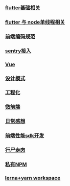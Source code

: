 <!--
 * @Author: KianCheng Bkcheng2729111@163.com
 * @Date: 2022-07-13 10:27:58
 * @LastEditors: KianCheng Bkcheng2729111@163.com
 * @LastEditTime: 2022-07-22 09:50:43
 * @FilePath: /kian.github.io/index.md
 * @Description: 
 * 
 * Copyright (c) 2022 by KianCheng Bkcheng2729111@163.com, All Rights Reserved. 
-->
### [flutter基础相关](./mdfile/2022-07-13-flutter.md)

### [flutter 与 node单线程相关](./mdfile/2022-07-13-flutterNode.md)

### [前端编码规范](./mdfile/2022-07-14-code.md)
### [sentry接入](./mdfile/2022-07-14-sentry.md)
### [Vue](./mdfile/2022-07-18-vue.md)
### [设计模式](./mdfile/2022-07-19-class.md)
### [工程化](./mdfile/2022-07-20-build.md)

### [微前端](./mdfile/2022-08-04-micro.md)

### [日常感想](./mdfile/2022-07-22-think.md)

### [前端性能sdk开发](./mdfile/2022-08-08-sdk.md)
### [行尸走肉](./mdfile/2022-08-19-leader.md)
### [私有NPM](./mdfile/2022-08-22-npm.md)
### [lerna+yarn workspace](./mdfile/2022-08-25-lerna.md)
